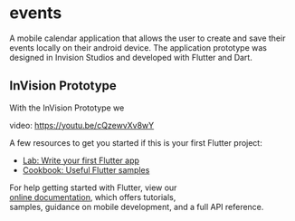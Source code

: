 
# events  
 A mobile calendar application that allows the user to create and save their events locally on their android device. The application prototype was designed in Invision Studios and developed with Flutter and Dart.


  
## InVision Prototype 
  
With the InVision Prototype we 


video: https://youtu.be/cQzewvXv8wY

  
A few resources to get you started if this is your first Flutter project:  
  
- [Lab: Write your first Flutter app](https://flutter.dev/docs/get-started/codelab)  
- [Cookbook: Useful Flutter samples](https://flutter.dev/docs/cookbook)  
  
For help getting started with Flutter, view our  
[online documentation](https://flutter.dev/docs), which offers tutorials,  
samples, guidance on mobile development, and a full API reference.
